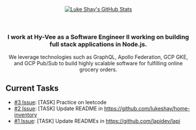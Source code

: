 <div align="center">
  <a href="https://github.com/lukeshay">
    <img align="center" src="https://github-readme-stats.vercel.app/api?username=lukeshay&show_icons=true&count_private=true&include_all_commits=true" alt="Luke Shay's GitHub Stats" />
  </a>
</div>

<br />
<br />

<div align="center">
  <h3>I work at Hy-Vee as a Software Engineer II working on building full stack applications in Node.js.</h3>
  <p>We leverage technologies such as GraphQL, Apollo Federation, GCP GKE, and GCP Pub/Sub to build highly scalable software for fulfilling online grocery orders.</p>
</div>

## Current Tasks
* [\#3 Issue](https://github.com/lukeshay/lukeshay/issues/3): [TASK] Practice on leetcode
* [\#2 Issue](https://github.com/lukeshay/lukeshay/issues/2): [TASK] Update README in https://github.com/lukeshay/home-inventory
* [\#1 Issue](https://github.com/lukeshay/lukeshay/issues/1): [TASK] Update READMEs in https://github.com/lapidev/lapi
